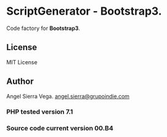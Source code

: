 # ScriptGenerator - Bootstrap3.
Code factory for **Bootstrap3**. 

## License
MIT License

## Author
Angel Sierra Vega. <angel.sierra@grupoindie.com>

### PHP tested version 7.1

### Source code current version 00.B4